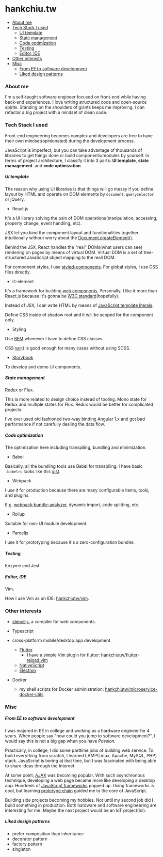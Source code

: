 # hankchiu.tw

<!-- toc -->

+ [About me](#about-me)
+ [Tech Stack I used](#tech-stack-i-used)
  * [UI template](#ui-template)
  * [State management](#state-management)
  * [Code optimization](#code-optimization)
  * [Testing](#testing)
  * [Editor, IDE](#editor-ide)
+ [Other interests](#other-interests)
+ [Misc](#misc)
  * [From EE to software development](#from-ee-to-software-development)
  * [Liked design patterns](#liked-design-patterns)

<!-- tocstop -->

### About me
I'm a self-taught software engineer focused on front-end while having back-end experiences. I love writing structured code and open-source spirits. Standing on the shoulders of giants keeps me improving. I can refactor a big project with a mindset of clean code.

### Tech Stack I used
Front-end engineering becomes complex and developers are free to have their own mindset(opinionated) during the development process.

JavaScript is imperfect, but you can take advantage of thousands of libraries to get things done or build components/modules by yourself. In terms of project architecture, I classify it into 3 parts: __UI template__, __state management__  and __code optimization__.

##### UI template
The reason why using UI libraries is that things will go messy if you define layout by HTML and operate on DOM elements by `document.querySelector` or jQuery.

- React.js

It's a UI library solving the pain of DOM operations(manipulation, accessing, property change, event handling, etc). 

JSX let you bind the component layout and functionalities together intuitionally without worry about the [Document.createElement()](https://developer.mozilla.org/en-US/docs/Web/API/Document/createElement).

Behind the JSX, React handles the "real" DOMs(what users can see) rendering on pages by means of virtual DOM. Virtual DOM is a set of tree-structured JavaScript object mapping to the reall DOM.

For component styles, I use [styled-components](https://www.styled-components.com/docs/basics). For global styles, I use CSS files directly.

- lit-element

It's a framework for building [web components](https://www.webcomponents.org/introduction). Personally, I like it more than React.js because it's gonna be [W3C standard](https://github.com/w3c/webcomponents)(hopefully).

Instead of JSX, I can write HTML by means of [JavaScript template literals](https://developer.mozilla.org/en-US/docs/Web/JavaScript/Reference/Template_literals).

Define CSS inside of shadow root and it will be scoped for the component only.

- Styling

Use [BEM](http://getbem.com/introduction/) whenever I have to define CSS classes.

CSS [var()](https://developer.mozilla.org/en-US/docs/Web/CSS/var) is good enough for many cases without using SCSS.

- [Storybook](https://storybook.js.org/docs/basics/introduction/)

To develop and demo UI components.

##### State management
Redux or Flux.

This is more related to design choice instead of tooling. Mono state for Redux and multiple states for Flux.
Redux would be better for complicated projects.

I've ever used old fashioned two-way binding Angular 1.x and got bad performance if not carefully dealing the data flow.

##### Code optimization
The optimization here including transpiling, bundling and minimization.

- Babel

Basically, all the bundling tools use Babel for transpiling. I have basic `.babelrc` looks like this [gist](https://gist.github.com/hankchiutw/bd35cb9ef21135fb00b8cdc5d79a47c4#file-babelrc).

- Webpack

I use it for production because there are many configurable items, tools, and plugins. 

E.g. [webpack-bundle-analyzer](https://www.npmjs.com/package/webpack-bundle-analyzer), dynamic import, code splitting, etc.

- Rollup

Suitable for non-UI module development.

- Parceljs

I use it for prototyping because it's a zero-configuration bundler.

##### Testing
Enzyme and Jest.

##### Editor, IDE
Vim.

How I use Vim as an IDE: [hankchiutw/vim](https://github.com/hankchiutw/vim).

### Other interests
- [stenciljs](https://stenciljs.com/docs/introduction/), a compiler for web components.

- Typescript

- cross-platform mobile/desktop app development

  - [Flutter](https://flutter.dev/docs/get-started/install)
    - I have a simple Vim plugin for flutter: [hankchiutw/flutter-reload.vim](https://github.com/hankchiutw/flutter-reload.vim)
  - [NativeScript](https://www.nativescript.org/)
  - [Electron](https://electronjs.org/)

- Docker
  - my shell scripts for Docker administration: [hankchiutw/microservice-docker-utils](https://github.com/hankchiutw/microservice-docker-utils)

### Misc
##### From EE to software development
I was majored in EE in college and working as a hardware engineer for 4 years. When people say "how could you jump to software development?", I would say this is not a big gap when you have _Passion_.

Practically, in college, I did some parttime jobs of building web service. To build everything from scratch, I learned LAMP(Linux, Apache, MySQL, PHP) stack. JavaScript is boring at that time, but I was fascinated with being able to share ideas through the Internet.

At some point, [AJAX](https://en.wikipedia.org/wiki/Ajax_(programming)) was becoming popular. With such asynchronous technique, developing a web page became more like developing a desktop app. Hundreds of [JavaScript frameworks](https://en.wikipedia.org/wiki/List_of_Ajax_frameworks#JavaScript) popped up. Using frameworks is cool, but learning [prototype chain](https://en.wikipedia.org/wiki/List_of_Ajax_frameworks#JavaScript) guided me to the core of JavaScript.

Building side projects becoming my hobbies. Not until my second job did I build something in production. Both hardware and software engineering are interesting for me. Maybe the next project would be an IoT project(lol).

##### Liked design patterns
- prefer composition than inheritance
- decorator pattern
- factory pattern
- singleton
